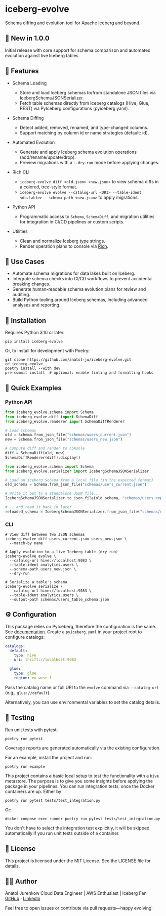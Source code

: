 # iceberg-evolve
Schema diffing and evolution tool for Apache Iceberg and beyond.

## 📣 New in 1.0.0
Initial release with core support for schema comparison and automated evolution against live Iceberg tables.

## 🔧 Features
- Schema Loading
  - Store and load Iceberg schemas to/from standalone JSON files via IcebergSchemaJSONSerializer.
  - Fetch table schemas directly from Iceberg catalogs (Hive, Glue, REST) via PyIceberg configurations (pyiceberg.yaml).

- Schema Diffing
  - Detect added, removed, renamed, and type-changed columns.
  - Support matching by column id or name strategies (default: id).

- Automated Evolution
  - Generate and apply Iceberg schema evolution operations (add/rename/update/drop).
  - Preview migrations with a `--dry-run` mode before applying changes.

- Rich CLI
  - `iceberg-evolve diff <old.json> <new.json>` to view schema diffs in a colored, tree-style format.
  - `iceberg-evolve evolve --catalog-url <URI> --table-ident <db.table> --schema-path <new.json>` to apply migrations.

- Python API
  - Programmatic access to `Schema`, `SchemaDiff`, and migration utilities for integration in CI/CD pipelines or custom scripts.

- Utilities
  - Clean and normalize Iceberg type strings.
  - Render operation plans to console via [Rich](https://pypi.org/project/rich/).

## 🚀 Use Cases
- Automate schema migrations for data lakes built on Iceberg.
- Integrate schema checks into CI/CD workflows to prevent accidental breaking changes.
- Generate human-readable schema evolution plans for review and auditing.
- Build Python tooling around Iceberg schemas, including advanced analyses and reporting.

## 🚚 Installation
Requires Python 3.10 or later.
```
pip install iceberg-evolve
```

Or, to install for development with Poetry:
```
git clone https://github.com/anatol-ju/iceberg-evolve.git
cd iceberg-evolve
poetry install --with dev
pre-commit install  # optional: enable linting and formatting hooks
```

## 🧱 Quick Examples
### Python API
```python
from iceberg_evolve.schema import Schema
from iceberg_evolve.diff import SchemaDiff
from iceberg_evolve.renderer import SchemaDiffRenderer

# Load schemas
old = Schema.from_json_file("schemas/users_current.json")
new = Schema.from_json_file("schemas/users_new.json")

# Compute diff and render to console
diff = SchemaDiff(old, new)
SchemaDiffRenderer(diff).display()

from iceberg_evolve.schema import Schema
from iceberg_evolve.serializer import IcebergSchemaJSONSerializer

# Load an Iceberg Schema from a local file (in the expected format)
old_schema = Schema.from_json_file("schemas/users_current.json")

# Write it out to a standalone JSON file...
IcebergSchemaJSONSerializer.to_json_file(old_schema, "schemas/users_exported.json")

# ...and read it back in later
reloaded_schema = IcebergSchemaJSONSerializer.from_json_file("schemas/users_exported.json")
```

### CLI
```
# View diff between two JSON schemas
iceberg-evolve diff users_current.json users_new.json \
  --match-by name

# Apply evolution to a live Iceberg table (dry run)
iceberg-evolve evolve \
  --catalog-url hive://localhost:9083 \
  --table-ident analytics.users \
  --schema-path users_new.json \
  --dry-run

# Serialize a table's schema
iceberg-evolve serialize \
  --catalog-url hive://localhost:9083 \
  --table-ident analytics.users \
  --output-path schemas/users_table_schema.json
```

## ⚙️ Configuration
This package relies on PyIceberg, therefore the configuration is the same. See [documentation](https://py.iceberg.apache.org/configuration/).
Create a `pyiceberg.yaml` in your project root to configure catalogs:
```yaml
catalogs:
  default:
    type: hive
    uri: thrift://localhost:9083

  glue:
    type: glue
    region: eu-west-1
```
Pass the catalog name or full URI to the `evolve` command via `--catalog-url` (e.g., `glue://default`).

Alternatively, you can use environmental variables to set the catalog details.

## 🧪 Testing
Run unit tests with pytest:
```
poetry run pytest
```
Coverage reports are generated automatically via the existing configuration.

For an example, install the project and run:
```
poetry run example
```

This project contains a basic local setup to test the functionality with a `hive` metastore. The purpose is to give you some insights before applying the package in your pipelines.
You can run integration tests, once the Docker containers are up. Either by
```
poetry run pytest tests/test_integration.py
```
Or:
```
docker compose exec runner poetry run pytest tests/test_integration.py
```
You don't have to select the integration test explicitly, it will be skipped automatically if you run unit tests outside of a container.

## 📝 License
This project is licensed under the MIT License. See the LICENSE file for details.

## 🧑‍💻 Author
Anatol Jurenkow
Cloud Data Engineer | AWS Enthusiast | Iceberg Fan
[GitHub](https://github.com/anatol-ju) · [LinkedIn](https://www.linkedin.com/in/anatol-jurenkow)

Feel free to open issues or contribute via pull requests—happy evolving!